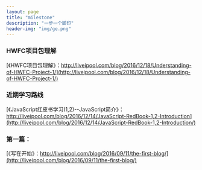 ```yaml
---
layout: page
title: "milestone"
description: "一步一个脚印"
header-img: "img/ge.png"
---
```



<!-- <center>
    <p><img src="http://upload-images.jianshu.io/upload_images/3001083-30125fcb9b03aa58.jpg?imageMogr2/auto-orient/strip%7CimageView2/2/w/1240" align="center"></p>
</center> -->

### HWFC项目包理解    
[《HWFC项目包理解》：http://liveipool.com/blog/2016/12/18/Understanding-of-HWFC-Project-1/](http://liveipool.com/blog/2016/12/18/Understanding-of-HWFC-Project-1/)

### 近期学习路线  
[《JavaScript红皮书学习(1,2)--JavaScript简介》：http://liveipool.com/blog/2016/12/14/JavaScript-RedBook-1,2-Introduction](http://liveipool.com/blog/2016/12/14/JavaScript-RedBook-1,2-Introduction/)  

### 第一篇：  
[《写在开始》：http://liveipool.com/blog/2016/09/11/the-first-blog/](http://liveipool.com/blog/2016/09/11/the-first-blog/)  








